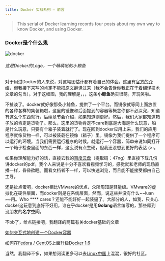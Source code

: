 ```yaml
---
title: Docker 实战系列 — 前言
---
```


>  This serial of Docker learning records four posts about my own way to know Docker, and using Docker.

### Docker是个什么鬼 ###

![docker](https://github.com/wi-cuckoo/BlogData/blob/master/images/docker.jpg?raw=true)

###### 这是Docker的Logo，一个萌萌哒的小鲸鱼 ######

对于用过Docker的人来说，对这幅图估计都有着自己的体会。这里有[官方的介绍](https://docs.docker.com/)，但我接下来写的肯定不能把原文翻译过来（我不会告诉你我正在干着翻译技术文章的勾当）。对于这幅图，我的理解是，，，这条**小鲸鱼**确实很萌。开玩笑啦。

不扯淡了。docker就好像那条小鲸鱼，提供了一个平台。而镜像就等同上面放置的各种各样的集装箱啦，这里的镜像和后面提到的容器等概念你都不必深究，知道有这么个东西就行，后续章节会介绍，如果知道则更好。然后，我们大家都知道箱子放的肯定是货物了。那么，这里的货物肯定不care到底是大海是什么玩意，船是什么玩意，只要有个箱子装着就行了。现在回到docker应用上来，我们的应用程序就像货物一样，可以被装载在镜像（箱子）里。镜像为我们提供了一个程序可以运行的环境。当我们需要运行程序的时候，就运行一个容器，简单来说如同打开一个箱子检查里面的东西一样，这么说有点生硬，但我还没想到更好的表达 (>:。

如果你理解能力好的话，直接去我的[百度云盘](http://pan.baidu.com/s/1qWmgPWw)（提取码：47ng）里直接下载几份讲docker的pdf。我个人来说是十分不喜欢看视频学习的，感觉就和老师的现场直播一样，昏昏欲睡。而看文档者不一样，可以快速浏览，而且能不能接受都由自己主导。

还是扯点蛋吧，docker相比VMware的优点，众所周知是轻量级。VMware的虚拟化在硬件层面，而docker则是在系统层面，然而，说这些并没有什么~~luan
~~用。Who \*\*** cares？还能不能好好一起装逼了。大部分的人，如我，只关心docker这玩意到底好不好用，谁在乎docker是用**Golang**语言编写的，那些屌到没朋友的**名字空间**。

不bb了，给点链接吧，我翻译的两篇有关docker基础的文章

[如何交互式地创建一个Docker容器](http://linux.cn/article-5484-1.html)

[如何在Fedora / CentOS上面升级Docker 1.6](http://linux.cn/article-5488-1.html)

当然，我翻译不多，如果想阅读更多可以去[Linux中国](http://linux.cn/)上混混，很好的社区。

